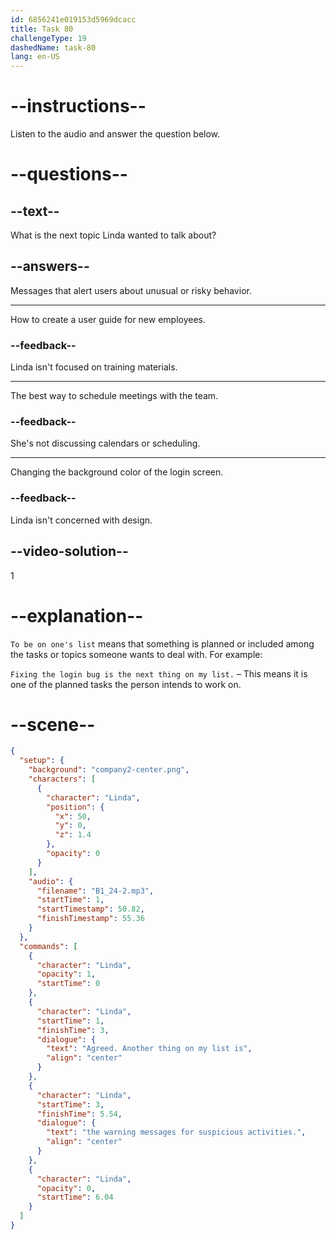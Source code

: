 ```yaml
---
id: 6856241e019153d5969dcacc
title: Task 80
challengeType: 19
dashedName: task-80
lang: en-US
---
```


<!-- (Audio) Linda: Agreed. Another thing on my list is the warning messages for suspicious activities. -->

# --instructions--

Listen to the audio and answer the question below.

# --questions--

## --text--

What is the next topic Linda wanted to talk about?

## --answers--

Messages that alert users about unusual or risky behavior.

---

How to create a user guide for new employees.

### --feedback--

Linda isn't focused on training materials.

---

The best way to schedule meetings with the team.

### --feedback--

She's not discussing calendars or scheduling.

---

Changing the background color of the login screen.

### --feedback--

Linda isn't concerned with design.

## --video-solution--

1

# --explanation--

`To be on one's list` means that something is planned or included among the tasks or topics someone wants to deal with. For example:

`Fixing the login bug is the next thing on my list.` – This means it is one of the planned tasks the person intends to work on.

# --scene--

```json
{
  "setup": {
    "background": "company2-center.png",
    "characters": [
      {
        "character": "Linda",
        "position": {
          "x": 50,
          "y": 0,
          "z": 1.4
        },
        "opacity": 0
      }
    ],
    "audio": {
      "filename": "B1_24-2.mp3",
      "startTime": 1,
      "startTimestamp": 50.82,
      "finishTimestamp": 55.36
    }
  },
  "commands": [
    {
      "character": "Linda",
      "opacity": 1,
      "startTime": 0
    },
    {
      "character": "Linda",
      "startTime": 1,
      "finishTime": 3,
      "dialogue": {
        "text": "Agreed. Another thing on my list is",
        "align": "center"
      }
    },
    {
      "character": "Linda",
      "startTime": 3,
      "finishTime": 5.54,
      "dialogue": {
        "text": "the warning messages for suspicious activities.",
        "align": "center"
      }
    },
    {
      "character": "Linda",
      "opacity": 0,
      "startTime": 6.04
    }
  ]
}
```
